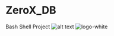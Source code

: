 # ZeroX_DB
Bash Shell Project 
![alt text](http://url/to/img.png)
![logo-white](https://user-images.githubusercontent.com/108538587/207140827-d0251b33-e1ca-4dd7-b592-030f37984d34.svg)

